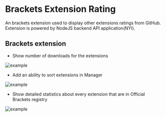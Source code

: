# Brackets Extension Rating

An brackets extension used to display other extensions ratings from GitHub. Extension is powered by NodeJS backend API application(NYI).

## Brackets extension

* Show number of downloads for the extensions

![example](http://content.screencast.com/users/dnbard/folders/Jing/media/c18def72-b1d7-4ee9-bebb-97d19c42d010/2014-07-04_1442.png)

* Add an ability to sort extensions in Manager

![example](http://content.screencast.com/users/dnbard/folders/Jing/media/331f5abf-4216-4b41-9ab0-5e5ca7f73a09/2014-07-04_1443.png)

* Show detailed statistics about every extension that are in Official Brackets registry

![example](http://content.screencast.com/users/dnbard/folders/Jing/media/9f242168-4463-47b1-bb1a-aaa6ee660065/2014-07-06_1939.png) 